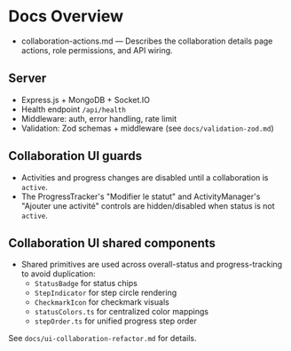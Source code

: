 # Docs Overview

- collaboration-actions.md — Describes the collaboration details page actions, role permissions, and API wiring.

## Server

- Express.js + MongoDB + Socket.IO
- Health endpoint `/api/health`
- Middleware: auth, error handling, rate limit
- Validation: Zod schemas + middleware (see `docs/validation-zod.md`)

## Collaboration UI guards

- Activities and progress changes are disabled until a collaboration is `active`.
- The ProgressTracker's "Modifier le statut" and ActivityManager's "Ajouter une activité" controls are hidden/disabled when status is not `active`.

## Collaboration UI shared components

- Shared primitives are used across overall-status and progress-tracking to avoid duplication:
  - `StatusBadge` for status chips
  - `StepIndicator` for step circle rendering
  - `CheckmarkIcon` for checkmark visuals
  - `statusColors.ts` for centralized color mappings
  - `stepOrder.ts` for unified progress step order

See `docs/ui-collaboration-refactor.md` for details.
